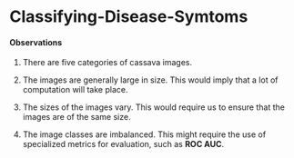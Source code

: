 # Classifying-Disease-Symtoms

#### Observations

1. There are five categories of cassava images.

2. The images are generally large in size. This would imply that a lot of computation will take place.

4. The sizes of the images vary. This would require us to ensure that the images are of the same size.

5. The image classes are imbalanced. This might require the use of specialized metrics for evaluation, such as __ROC AUC__.
